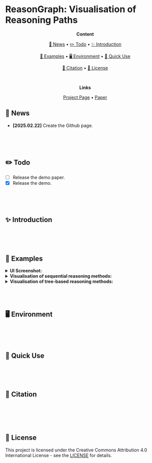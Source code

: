 # ReasonGraph: Visualisation of Reasoning Paths

<p align="center">
  <b>Content</b>
</p>

<p align="center">
  <a href="#news">🚀 News</a> •
  <a href="#todo">✏️ Todo</a> •
  <a href="#introduction">✨ Introduction</a>
</p>

<p align="center">
  <a href="#examples">👀 Examples</a> •
  <a href="#environment">🖥️ Environment</a> •
  <a href="#quick use">🎨 Quick Use</a>
</p>

<p align="center">
  <a href="#citation">📌 Citation</a> •
  <a href="#license">🔖 License</a>
</p>
<div id="news">&nbsp;</div>

<p align="center">
  <b>Links</b>
</p>

<p align="center">
  <a href="">Project Page</a> •
  <a href="">Paper</a>
</p>



## 🚀 News

- **[2025.02.22]** Create the Github page.

<div>&nbsp;</div>
<div>&nbsp;</div>
<div id="todo">&nbsp;</div>



## ✏️ Todo

- [ ]  Release the demo paper.
- [x] Release the demo.

<div>&nbsp;</div>
<div>&nbsp;</div>
<div id="introduction">&nbsp;</div>



## ✨ Introduction

<div>&nbsp;</div>
<div>&nbsp;</div>
<div id="examples">&nbsp;</div>



## 👀 Examples

<details>
<summary><strong>UI Screenshot:</strong></summary>

<p align="left">
  <img src="./figures/UI.png" width="80%">
</p>

</details>

<details>
<summary><strong>Visualisation of sequential reasoning methods:</strong></summary>

Chain of Thoughts (top-left), Self-refine (top-middle), Least-to-most (top-right), Self-consistency (bottom-left):

<p align="left">
  <img src="./figures/sequence_example.png" width="80%">
</p>

</details>

<details>
<summary><strong>Visualisation of tree-based reasoning methods:</strong></summary>

Plain text (top), Beam Search (middle), Tree of Thoughts (bottom):

<p align="left">
  <img src="./figures/tree_example.png" width="80%">
</p>

</details>



<div>&nbsp;</div>
<div>&nbsp;</div>
<div id="environment">&nbsp;</div>



## 🖥️ Environment

<div>&nbsp;</div>
<div>&nbsp;</div>
<div id="quick use">&nbsp;</div>



## 🎨 Quick Use

<div>&nbsp;</div>
<div>&nbsp;</div>
<div id="citation">&nbsp;</div>



## 📌 Citation

```

```

<div>&nbsp;</div>
<div>&nbsp;</div>
<div id="license">&nbsp;</div>



## 🔖 License

This project is licensed under the Creative Commons Attribution 4.0 International License - see the [LICENSE](https://creativecommons.org/licenses/by/4.0/deed.en) for details.











